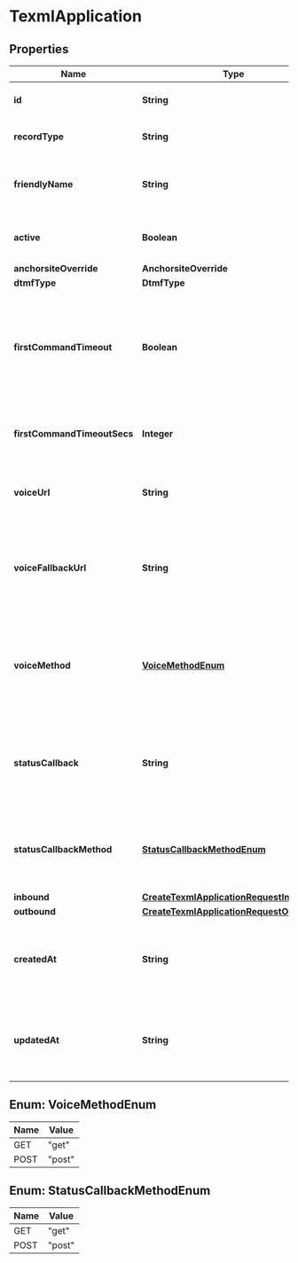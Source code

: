 

# TexmlApplication


## Properties

| Name | Type | Description | Notes |
|------------ | ------------- | ------------- | -------------|
|**id** | **String** | Uniquely identifies the resource. |  [optional] |
|**recordType** | **String** | Identifies the type of the resource. |  [optional] |
|**friendlyName** | **String** | A user-assigned name to help manage the application. |  [optional] |
|**active** | **Boolean** | Specifies whether the connection can be used. |  [optional] |
|**anchorsiteOverride** | **AnchorsiteOverride** |  |  [optional] |
|**dtmfType** | **DtmfType** |  |  [optional] |
|**firstCommandTimeout** | **Boolean** | Specifies whether calls to phone numbers associated with this connection should hangup after timing out. |  [optional] |
|**firstCommandTimeoutSecs** | **Integer** | Specifies how many seconds to wait before timing out a dial command. |  [optional] |
|**voiceUrl** | **String** | URL to which Telnyx will deliver your XML Translator webhooks. |  [optional] |
|**voiceFallbackUrl** | **String** | URL to which Telnyx will deliver your XML Translator webhooks if we get an error response from your voice_url. |  [optional] |
|**voiceMethod** | [**VoiceMethodEnum**](#VoiceMethodEnum) | HTTP request method Telnyx will use to interact with your XML Translator webhooks. Either &#39;get&#39; or &#39;post&#39;. |  [optional] |
|**statusCallback** | **String** | URL for Telnyx to send requests to containing information about call progress events. |  [optional] |
|**statusCallbackMethod** | [**StatusCallbackMethodEnum**](#StatusCallbackMethodEnum) | HTTP request method Telnyx should use when requesting the status_callback URL. |  [optional] |
|**inbound** | [**CreateTexmlApplicationRequestInbound**](CreateTexmlApplicationRequestInbound.md) |  |  [optional] |
|**outbound** | [**CreateTexmlApplicationRequestOutbound**](CreateTexmlApplicationRequestOutbound.md) |  |  [optional] |
|**createdAt** | **String** | ISO 8601 formatted date-time indicating when the resource was created. |  [optional] [readonly] |
|**updatedAt** | **String** | ISO 8601 formatted date-time indicating when the resource was updated. |  [optional] [readonly] |



## Enum: VoiceMethodEnum

| Name | Value |
|---- | -----|
| GET | &quot;get&quot; |
| POST | &quot;post&quot; |



## Enum: StatusCallbackMethodEnum

| Name | Value |
|---- | -----|
| GET | &quot;get&quot; |
| POST | &quot;post&quot; |



